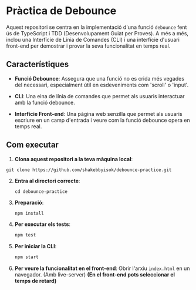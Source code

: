 # Pràctica de Debounce

Aquest repositori se centra en la implementació d'una funció `debounce` fent ús de TypeScript i TDD (Desenvolupament Guiat per Proves). A més a més, inclou una Interfície de Línia de Comandes (CLI) i una interfície d'usuari front-end per demostrar i provar la seva funcionalitat en temps real.

## Característiques

- **Funció Debounce**: Assegura que una funció no es crida més vegades del necessari, especialment útil en esdeveniments com 'scroll' o 'input'.
  
- **CLI**: Una eina de línia de comandes que permet als usuaris interactuar amb la funció debounce.

- **Interfície Front-end**: Una pàgina web senzilla que permet als usuaris escriure en un camp d'entrada i veure com la funció debounce opera en temps real.

## Com executar

1. **Clona aquest repositori a la teva màquina local**:
```
git clone https://github.com/shakebbyisok/debounce-practice.git
```
2. **Entra al directori correcte**:
   ```
   cd debounce-practice
   ```

3. **Preparació**:
    ```bash
    npm install
    ```

4. **Per executar els tests**:
    ```bash
    npm test
    ```

5. **Per iniciar la CLI**:
    ```bash
    npm start
    ```

6. **Per veure la funcionalitat en el front-end**:
    Obrir l'arxiu `index.html` en un navegador. (Amb live-server) **(En el front-end pots seleccionar el temps de retard)**


